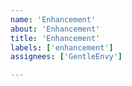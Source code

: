 ```yaml
---
name: 'Enhancement'
about: 'Enhancement'
title: 'Enhancement'
labels: ['enhancement']
assignees: ['GentleEnvy']

---
```

